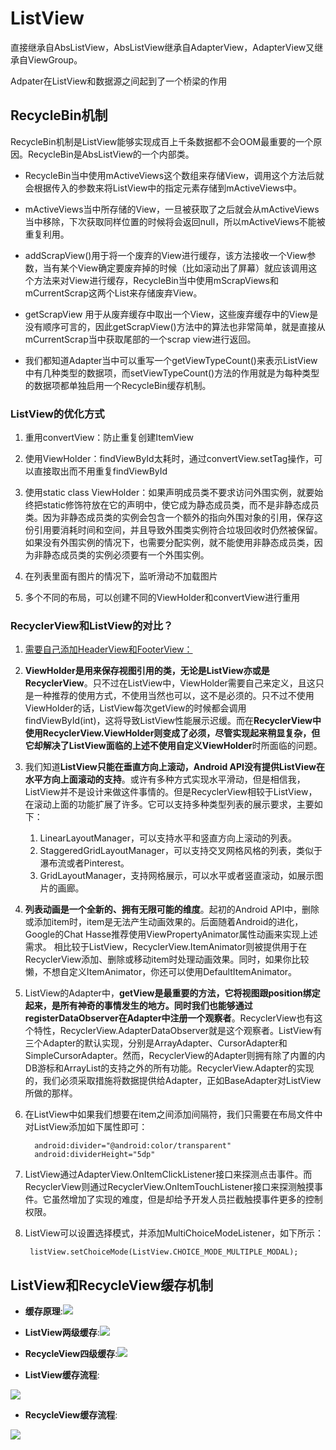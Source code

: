# ListView

直接继承自AbsListView，AbsListView继承自AdapterView，AdapterView又继承自ViewGroup。

Adpater在ListView和数据源之间起到了一个桥梁的作用

## RecycleBin机制

RecycleBin机制是ListView能够实现成百上千条数据都不会OOM最重要的一个原因。RecycleBin是AbsListView的一个内部类。

* RecycleBin当中使用mActiveViews这个数组来存储View，调用这个方法后就会根据传入的参数来将ListView中的指定元素存储到mActiveViews中。
* mActiveViews当中所存储的View，一旦被获取了之后就会从mActiveViews当中移除，下次获取同样位置的时候将会返回null，所以mActiveViews不能被重复利用。
* addScrapView\(\)用于将一个废弃的View进行缓存，该方法接收一个View参数，当有某个View确定要废弃掉的时候（比如滚动出了屏幕）就应该调用这个方法来对View进行缓存，RecycleBin当中使用mScrapViews和mCurrentScrap这两个List来存储废弃View。

* getScrapView 用于从废弃缓存中取出一个View，这些废弃缓存中的View是没有顺序可言的，因此getScrapView\(\)方法中的算法也非常简单，就是直接从mCurrentScrap当中获取尾部的一个scrap view进行返回。
* 我们都知道Adapter当中可以重写一个getViewTypeCount\(\)来表示ListView中有几种类型的数据项，而setViewTypeCount\(\)方法的作用就是为每种类型的数据项都单独启用一个RecycleBin缓存机制。

### ListView的优化方式

1. 重用convertView：防止重复创建ItemView

2. 使用ViewHolder：findViewById太耗时，通过convertView.setTag操作，可以直接取出而不用重复findViewById

3. 使用static class ViewHolder：如果声明成员类不要求访问外围实例，就要始终把static修饰符放在它的声明中，使它成为静态成员类，而不是非静态成员类。因为非静态成员类的实例会包含一个额外的指向外围对象的引用，保存这份引用要消耗时间和空间，并且导致外围类实例符合垃圾回收时仍然被保留。如果没有外围实例的情况下，也需要分配实例，就不能使用非静态成员类，因为非静态成员类的实例必须要有一个外围实例。

4. 在列表里面有图片的情况下，监听滑动不加载图片

5. 多个不同的布局，可以创建不同的ViewHolder和convertView进行重用

### RecyclerView和ListView的对比？

1. [需要自己添加HeaderView和FooterView：](http://blog.csdn.net/lmj623565791/article/details/51854533)

2. **ViewHolder是用来保存视图引用的类，无论是ListView亦或是RecyclerView**。只不过在ListView中，ViewHolder需要自己来定义，且这只是一种推荐的使用方式，不使用当然也可以，这不是必须的。只不过不使用ViewHolder的话，ListView每次getView的时候都会调用findViewById\(int\)，这将导致ListView性能展示迟缓。而在**RecyclerView中使用RecyclerView.ViewHolder则变成了必须，尽管实现起来稍显复杂，但它却解决了ListView面临的上述不使用自定义ViewHolder**时所面临的问题。

3. 我们知道**ListView只能在垂直方向上滚动，Android API没有提供ListView在水平方向上面滚动的支持**。或许有多种方式实现水平滑动，但是相信我，ListView并不是设计来做这件事情的。但是RecyclerView相较于ListView，在滚动上面的功能扩展了许多。它可以支持多种类型列表的展示要求，主要如下：

   1. LinearLayoutManager，可以支持水平和竖直方向上滚动的列表。
   2. StaggeredGridLayoutManager，可以支持交叉网格风格的列表，类似于瀑布流或者Pinterest。
   3. GridLayoutManager，支持网格展示，可以水平或者竖直滚动，如展示图片的画廊。

4. **列表动画是一个全新的、拥有无限可能的维度**。起初的Android API中，删除或添加item时，item是无法产生动画效果的。后面随着Android的进化，Google的Chat Hasse推荐使用ViewPropertyAnimator属性动画来实现上述需求。 相比较于ListView，RecyclerView.ItemAnimator则被提供用于在RecyclerView添加、删除或移动item时处理动画效果。同时，如果你比较懒，不想自定义ItemAnimator，你还可以使用DefaultItemAnimator。

5. ListView的Adapter中，**getView是最重要的方法，它将视图跟position绑定起来，是所有神奇的事情发生的地方。同时我们也能够通过registerDataObserver在Adapter中注册一个观察者**。RecyclerView也有这个特性，RecyclerView.AdapterDataObserver就是这个观察者。ListView有三个Adapter的默认实现，分别是ArrayAdapter、CursorAdapter和SimpleCursorAdapter。然而，RecyclerView的Adapter则拥有除了内置的内DB游标和ArrayList的支持之外的所有功能。RecyclerView.Adapter的实现的，我们必须采取措施将数据提供给Adapter，正如BaseAdapter对ListView所做的那样。

6. 在ListView中如果我们想要在item之间添加间隔符，我们只需要在布局文件中对ListView添加如下属性即可：

   ```
     android:divider="@android:color/transparent"
     android:dividerHeight="5dp"
   ```

7. ListView通过AdapterView.OnItemClickListener接口来探测点击事件。而RecyclerView则通过RecyclerView.OnItemTouchListener接口来探测触摸事件。它虽然增加了实现的难度，但是却给予开发人员拦截触摸事件更多的控制权限。

8. ListView可以设置选择模式，并添加MultiChoiceModeListener，如下所示：

   ```
    listView.setChoiceMode(ListView.CHOICE_MODE_MULTIPLE_MODAL);
   ```

## ListView和RecycleView缓存机制

* **缓存原理**:![](http://oa5504rxk.bkt.clouddn.com/week18_listview/1.png)

* **ListView两级缓存**:![](http://oa5504rxk.bkt.clouddn.com/week18_listview/2.png)

* **RecycleView四级缓存**:![](http://oa5504rxk.bkt.clouddn.com/week18_listview/3.jpg)

* **ListView缓存流程**:

![](http://oa5504rxk.bkt.clouddn.com/week18_listview/4.jpg)

* **RecycleView缓存流程**:

![](http://oa5504rxk.bkt.clouddn.com/week18_listview/5.jpg)







